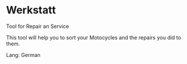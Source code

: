 # Werkstatt
Tool for Repair an Service


This tool will help you to sort your Motocycles and the repairs you did to them.

Lang: German
